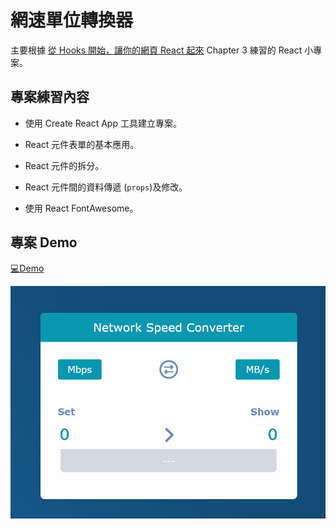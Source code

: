 # 網速單位轉換器

主要根據 [從 Hooks 開始，讓你的網頁 React 起來](https://pjchender.dev/react-bootcamp/) Chapter 3 練習的 React 小專案。

## 專案練習內容

- 使用 Create React App 工具建立專案。

- React 元件表單的基本應用。

- React 元件的拆分。

- React 元件間的資料傳遞 (`props`)及修改。

- 使用 React FontAwesome。

## 專案 Demo

[💻Demo](https://ypinpin.github.io/internet-speed-converter/)

![demo.gif](./demo.gif)
